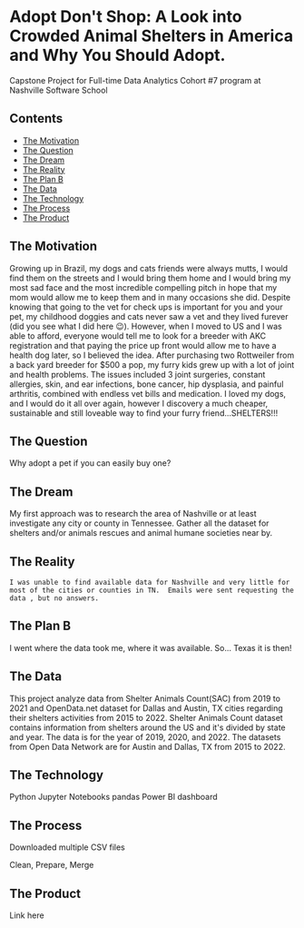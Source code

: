 # Adopt Don't Shop: A Look into Crowded Animal Shelters in America and Why You Should Adopt.

Capstone Project for Full-time Data Analytics Cohort #7 program at Nashville Software School

## Contents

- [The Motivation](#The-Motivation)
- [The Question](#The-Question)
- [The Dream](#The-Dream)
- [The Reality](#The-Reality)
- [The Plan B](#The-Plan-B)
- [The Data](#The-Data)
- [The Technology](#The-Technology)
- [The Process](#The-Process)
- [The Product](#The-Product)

## The Motivation

Growing up in Brazil, my dogs and cats friends were always mutts, I would find them on the streets and I would bring them home and I would bring my most sad face and the most incredible compelling pitch in hope that my mom would allow me to keep them and in many occasions she did. Despite knowing that going to the vet for check ups is important for you and your pet, my childhood doggies and cats never saw a vet and they lived furever (did you see what I did here 😉). 
However, when I moved to US and I was able to afford, everyone would tell me to look for a breeder with AKC registration and that paying the price up front would allow me to have a health dog later, so I believed the idea. After purchasing two Rottweiler from a back yard breeder for $500 a pop, my furry kids grew up with a lot of joint and health problems. The issues included 3 joint surgeries, constant allergies, skin, and ear infections, bone cancer, hip dysplasia, and painful arthritis, combined with endless vet bills and medication. I loved my dogs, and I would do it all over again, however I discovery a much cheaper, sustainable and still loveable way to find your furry friend…SHELTERS!!!

## The Question

Why adopt a pet if you can easily buy one?

## The Dream

My first approach was to research the area of Nashville or at least investigate any city or county in Tennessee. Gather all the dataset for shelters and/or animals rescues and animal humane societies near by.

## The Reality

	I was unable to find available data for Nashville and very little for most of the cities or counties in TN.  Emails were sent requesting the data , but no answers.

## The Plan B

I went where the data took me, where it was available.  So... Texas it is then!

## The Data
This project analyze data from Shelter Animals Count(SAC) from 2019 to 2021 and OpenData.net dataset for Dallas and Austin, TX cities regarding their shelters activities from 2015 to 2022.
Shelter Animals Count dataset contains information from shelters around the US and it's divided by state and year. The data is for the year of 2019, 2020, and 2022.
The datasets from Open Data Network are for Austin and Dallas, TX from 2015 to 2022.

## The Technology

Python
  Jupyter Notebooks
  pandas
Power BI dashboard

## The Process

Downloaded multiple CSV files

Clean, Prepare, Merge

## The Product
Link here

